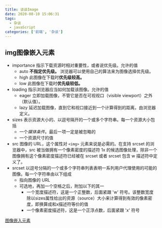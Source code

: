 ```yaml
---
title: 谈谈Image
date: 2020-08-10 15:06:31
tags: 
  - 杂谈
  - javaScript
categories: ['前端', '杂谈']
---
```


## img图像嵌入元素

- importance 指示下载资源时相对重要性，或者说优先级。允许的值
  - auto **不指定优先级。** 浏览器可以使用自己的算法来为图像选择优先级。
  - high 此图像在下载时**优先级较高。**
  - low 此图像在下载时**优先级较低。**
- loading 指示浏览器应当如何加载该图像。允许的值
  - eager 立即加载图像，不管它是否在可视视口（visible viewport）之外（默认值）。
  - lazy 延迟加载图像，直到它和视口接近到一个计算得到的距离，由浏览器定义。
- sizes 表示资源大小的、以逗号隔开的一个或多个字符串。每一个资源大小包括
  - 一个*媒体条件*。最后一项一定是被忽略的
  - 一个资源尺寸的值
- src 图像的 URL，这个属性对 `<img>` 元素来说是必需的。在支持 srcset 的浏览器中，src 被当做拥有一个像素密度的描述符 1x 的候选图像处理，除非一个图像拥有这个像素密度描述符已经被在 srcset 或者 srcset 包含 w 描述符中定义了。
- srcset 以逗号分隔的一个或多个字符串列表表明一系列用户代理使用的可能的图像。每一个字符串由以下组成
  - 指向图像的 URL
  - 可选地，再加一个空格之后，附加以下的其一
    - 一个宽度描述符，这是一个正整数，后面紧跟 'w' 符号。该整数宽度除以sizes属性给出的资源（source）大小来计算得到有效的像素密度，即换算成和x描述符等价的值
    - 一个像素密度描述符，这是一个正浮点数，后面紧跟 'x' 符号

[图像嵌入元素](https://developer.mozilla.org/zh-CN/docs/Web/HTML/Element/img)

<!-- more -->
